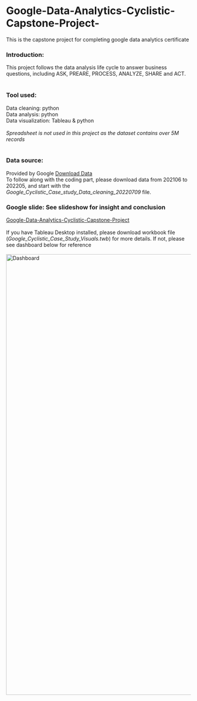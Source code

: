 # Google-Data-Analytics-Cyclistic-Capstone-Project-
This is the capstone project for completing google data analytics certificate<br>

### Introduction: <br>
This project follows the data analysis life cycle to answer business questions, including ASK, PREARE, PROCESS, ANALYZE, SHARE and ACT.<br>
<br>
### Tool used:<br>
Data cleaning: python <br>
Data analysis: python <br>
Data visualization: Tableau & python <br>
<br>
_Spreadsheet is not used in this project as the dataset contains over 5M records_<br>
<br>
### Data source: <br>
Provided by Google [Download Data](https://divvy-tripdata.s3.amazonaws.com/index.html) <br>
To follow along with the coding part, please download data from 202106 to 202205, and start with the _Google_Cyclistic_Case_study_Data_cleaning_20220709_ file.
<br>
### Google slide: See slideshow for insight and conclusion<br>
<a href="https://docs.google.com/presentation/d/1Cc2qyCWEi9Ni_DDR7hpqm4Mu5uSljYK-L9plmqMKN_s/edit?usp=sharing" target="_blank">Google-Data-Analytics-Cyclistic-Capstone-Project</a>
<br>
<br>
If you have Tableau Desktop installed, please download workbook file (_Google_Cyclistic_Case_Study_Visuals.twb_) for more details. If not, please see dashboard below for reference<br>
<br>
<img width="1202" alt="Dashboard" src="https://user-images.githubusercontent.com/94335575/178443503-f07421f7-e525-4ab1-b0d1-8dff17245bff.png">
